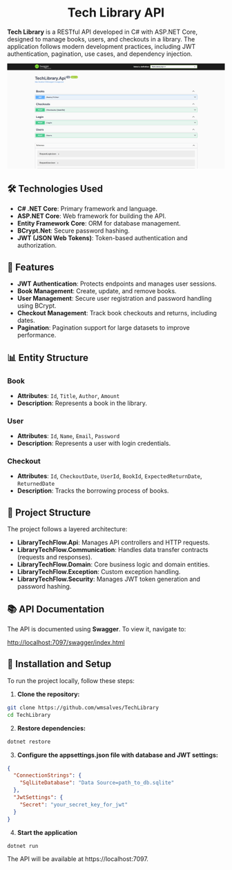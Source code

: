 <h1 align="center">Tech Library API</h1>

**Tech Library** is a RESTful API developed in C# with ASP.NET Core, designed to manage books, users, and checkouts in a library. The application follows modern development practices, including JWT authentication, pagination, use cases, and dependency injection.

<p align="center">
<kbd>
  <img alt="Documentação do Swagger" width="1000" src="SwaggerScreenshot.png">
</kbd>
</p>

## 🛠️ Technologies Used

- **C# .NET Core**: Primary framework and language.
- **ASP.NET Core**: Web framework for building the API.
- **Entity Framework Core**: ORM for database management.
- **BCrypt.Net**: Secure password hashing.
- **JWT (JSON Web Tokens)**: Token-based authentication and authorization.

## 🔮 Features

- **JWT Authentication**: Protects endpoints and manages user sessions.
- **Book Management**: Create, update, and remove books.
- **User Management**: Secure user registration and password handling using BCrypt.
- **Checkout Management**: Track book checkouts and returns, including dates.
- **Pagination**: Pagination support for large datasets to improve performance.

## 📊 Entity Structure

### Book
- **Attributes**: `Id`, `Title`, `Author`, `Amount`
- **Description**: Represents a book in the library.

### User
- **Attributes**: `Id`, `Name`, `Email`, `Password`
- **Description**: Represents a user with login credentials.

### Checkout
- **Attributes**: `Id`, `CheckoutDate`, `UserId`, `BookId`, `ExpectedReturnDate`, `ReturnedDate`
- **Description**: Tracks the borrowing process of books.

## 📂 Project Structure

The project follows a layered architecture:

- **LibraryTechFlow.Api**: Manages API controllers and HTTP requests.
- **LibraryTechFlow.Communication**: Handles data transfer contracts (requests and responses).
- **LibraryTechFlow.Domain**: Core business logic and domain entities.
- **LibraryTechFlow.Exception**: Custom exception handling.
- **LibraryTechFlow.Security**: Manages JWT token generation and password hashing.

## 📚 API Documentation

The API is documented using **Swagger**. To view it, navigate to:

[http://localhost:7097/swagger/index.html](http://localhost:7097/swagger/index.html)

## 🚀 Installation and Setup

To run the project locally, follow these steps:

1. **Clone the repository:**
```bash
git clone https://github.com/wmsalves/TechLibrary
cd TechLibrary
```
2. **Restore dependencies:**
```bash
dotnet restore
```
3. **Configure the appsettings.json file with database and JWT settings:**
```json
{
  "ConnectionStrings": {
    "SqlLiteDatabase": "Data Source=path_to_db.sqlite"
  },
  "JwtSettings": {
    "Secret": "your_secret_key_for_jwt"
  }
}
```
4. **Start the application**
```bash
dotnet run
```
The API will be available at https://localhost:7097.
    
    
